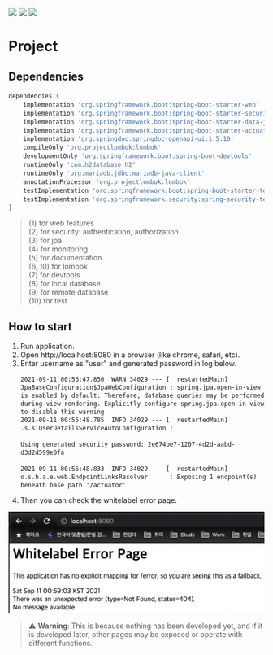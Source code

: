 ![](https://img.shields.io/badge/spring--boot-2.5.4-red) ![](https://img.shields.io/badge/gradle-7.1.1-brightgreen) ![](https://img.shields.io/badge/java-11-blue)

# Project

## Dependencies

```groovy
dependencies {
	implementation 'org.springframework.boot:spring-boot-starter-web'       // (1)       
	implementation 'org.springframework.boot:spring-boot-starter-security'  // (2)
	implementation 'org.springframework.boot:spring-boot-starter-data-jpa'  // (3)
	implementation 'org.springframework.boot:spring-boot-starter-actuator'  // (4)
	implementation 'org.springdoc:springdoc-openapi-ui:1.5.10'              // (5)
	compileOnly 'org.projectlombok:lombok'                                  // (6)
	developmentOnly 'org.springframework.boot:spring-boot-devtools'         // (7)
	runtimeOnly 'com.h2database:h2'                                         // (8)
	runtimeOnly 'org.mariadb.jdbc:mariadb-java-client'                      // (9)
	annotationProcessor 'org.projectlombok:lombok'                          // (6)
	testImplementation 'org.springframework.boot:spring-boot-starter-test'  // (10)
	testImplementation 'org.springframework.security:spring-security-test'  // (10)
}
```

> (1) for web features  
> (2) for security: authentication, authorization  
> (3) for jpa  
> (4) for monitoring  
> (5) for documentation  
> (6, 10) for lombok  
> (7) for devtools  
> (8) for local database  
> (9) for remote database  
> (10) for test

## How to start

1. Run application.
2. Open http://localhost:8080 in a browser (like chrome, safari, etc).
3. Enter username as "user" and generated password in log below.
    ```text
    2021-09-11 00:56:47.850  WARN 34029 --- [  restartedMain] JpaBaseConfiguration$JpaWebConfiguration : spring.jpa.open-in-view is enabled by default. Therefore, database queries may be performed during view rendering. Explicitly configure spring.jpa.open-in-view to disable this warning
    2021-09-11 00:56:48.785  INFO 34029 --- [  restartedMain] .s.s.UserDetailsServiceAutoConfiguration :
    
    Using generated security password: 2e674be7-1207-4d2d-aabd-d3d2d599e0fa
    
    2021-09-11 00:56:48.833  INFO 34029 --- [  restartedMain] o.s.b.a.e.web.EndpointLinksResolver      : Exposing 1 endpoint(s) beneath base path '/actuator'
    ```
4. Then you can check the whitelabel error page.

![](../images/01-01.png)

> ⚠ **Warning**: This is because nothing has been developed yet, and if it is developed later, other pages may be exposed or operate with different functions.
